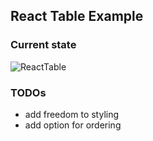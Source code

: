 ## React Table Example

### Current state
![ReactTable](table.png?raw=true "Custom React Table")

### TODOs
* add freedom to styling
* add option for ordering
